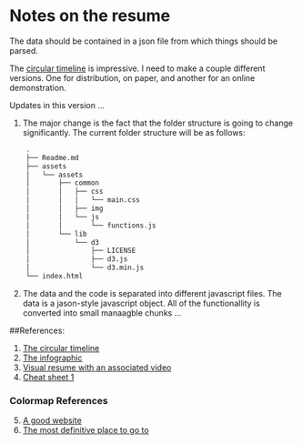 # Notes on the resume 

The data should be contained in a json file from which things should be parsed. 

The [circular timeline][resume circular timeline] is impressive. I need to make a couple different versions. One for distribution, on paper, and another for an online demonstration. 

Updates in this version ...

1. The major change is the fact that the folder structure is going to change significantly. The current folder structure will be as follows:

```bash
    .
    ├── Readme.md
    ├── assets
    │   └── assets
    │       ├── common
    │       │   ├── css
    │       │   │   └── main.css
    │       │   ├── img
    │       │   └── js
    │       │       └── functions.js
    │       └── lib
    │           └── d3
    │               ├── LICENSE
    │               ├── d3.js
    │               └── d3.min.js
    └── index.html
```

2. The data and the code is separated into different javascript files. The data is a jason-style javascript object. All of the functionallity is converted into small manaagble chunks ...



##References:
1. [The circular timeline ][resume circular timeline]
2. [The infographic][infographic resume]
3. [Visual resume with an associated video][visual resume]
4. [Cheat sheet 1][csv cheats leads]

### Colormap References
5. [A good website][colormap]
6. [The most definitive place to go to][colorbrewer]

[visual resume]: http://visual.ly/what-resumup
[csv cheats leads]: http://visual.ly/what-include-cv
[infographic resume]: http://visual.ly/infographic-resume-4
[resume circular timeline]: http://visual.ly/resume-timeline-infographic
[colormap]:https://vis4.net/blog/posts/mastering-multi-hued-color-scales/
[colorbrewer]:http://colorbrewer2.org/

